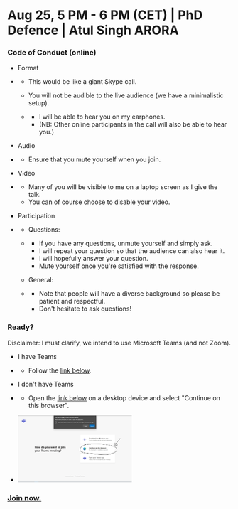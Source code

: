  

 

# Aug 25, 5 PM - 6 PM (CET) | PhD Defence | Atul Singh ARORA



### Code of Conduct (online)

- Format

- - This would be like a giant Skype call.

  - You will not be audible to the live audience (we have a minimalistic setup).

  - - I will be able to hear you on my earphones.
    - (NB: Other online participants in the call will also be able to hear you.)

- Audio

- - Ensure that you mute yourself when you join.

- Video

- - Many of you will be visible to me on a laptop screen as I give the talk.
  - You can of course choose to disable your video.

- Participation

- - Questions:

  - - If you have any questions, unmute yourself and simply ask.
    - I will repeat your question so that the audience can also hear it.
    - I will hopefully answer your question.
    - Mute yourself once you're satisfied with the response.

  - General:

  - - Note that people will have a diverse background so please be patient and respectful.
    - Don't hesitate to ask questions!

###  Ready?

 Disclaimer: I must clarify, we intend to use Microsoft Teams (and not Zoom).

- I have Teams

- - Follow the [link below](https://teams.microsoft.com/l/meetup-join/19%3ameeting_ZTU5OTE3YmUtOTAxNy00NmNlLWFhNzItOGQ2MWIzYWEwOTAy%40thread.v2/0?context=%7b%22Tid%22%3a%2230a5145e-75bd-4212-bb02-8ff9c0ea4ae9%22%2c%22Oid%22%3a%22177174ee-6b1b-4516-80cd-4f0a176800ce%22%7d). 

- I don't have Teams

- - Open the [link below](https://teams.microsoft.com/l/meetup-join/19%3ameeting_ZTU5OTE3YmUtOTAxNy00NmNlLWFhNzItOGQ2MWIzYWEwOTAy%40thread.v2/0?context=%7b%22Tid%22%3a%2230a5145e-75bd-4212-bb02-8ff9c0ea4ae9%22%2c%22Oid%22%3a%22177174ee-6b1b-4516-80cd-4f0a176800ce%22%7d) on a desktop device and select "Continue on this browser".

- [<img src="img/choice.png" alt="image-20200824121412594" style="zoom: 25%;"/>]("https://teams.microsoft.com/l/meetup-join/19%3ameeting_ZTU5OTE3YmUtOTAxNy00NmNlLWFhNzItOGQ2MWIzYWEwOTAy%40thread.v2/0?context=%7b%22Tid%22%3a%2230a5145e-75bd-4212-bb02-8ff9c0ea4ae9%22%2c%22Oid%22%3a%22177174ee-6b1b-4516-80cd-4f0a176800ce%22%7d" )

### [Join now.](https://teams.microsoft.com/l/meetup-join/19%3ameeting_ZTU5OTE3YmUtOTAxNy00NmNlLWFhNzItOGQ2MWIzYWEwOTAy%40thread.v2/0?context=%7b%22Tid%22%3a%2230a5145e-75bd-4212-bb02-8ff9c0ea4ae9%22%2c%22Oid%22%3a%22177174ee-6b1b-4516-80cd-4f0a176800ce%22%7d)